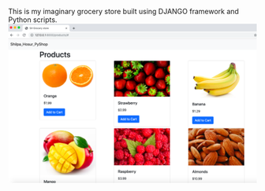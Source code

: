 This is my imaginary grocery store built using DJANGO framework and Python scripts.
<img src="https://github.com/shilpahosur25/Shilpa_Hosur_PyShop/blob/master/SH%20Grocery%20Store.png" />
